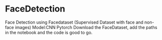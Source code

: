 # FaceDetection
Face Detection using Facedataset (Supervised Dataset with face and non-face images)
Model:CNN
Pytorch
Download the FaceDataset, add the paths in the notebook and the code is good to go.
